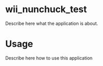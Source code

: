 wii_nunchuck_test
=================

Describe here what the application is about.

Usage
=====

Describe here how to use this application
